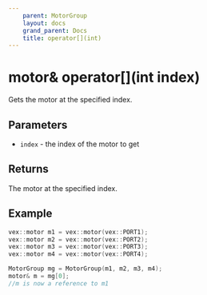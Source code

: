 ```yaml
---
    parent: MotorGroup
    layout: docs
    grand_parent: Docs
    title: operator[](int)
---
```

# motor& operator\[](int index)
Gets the motor at the specified index.

## Parameters
- `index` - the index of the motor to get

## Returns
The motor at the specified index.

## Example
```cpp
vex::motor m1 = vex::motor(vex::PORT1);
vex::motor m2 = vex::motor(vex::PORT2);
vex::motor m3 = vex::motor(vex::PORT3);
vex::motor m4 = vex::motor(vex::PORT4);

MotorGroup mg = MotorGroup(m1, m2, m3, m4);
motor& m = mg[0];
//m is now a reference to m1
```